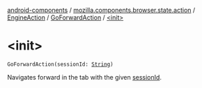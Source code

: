 [android-components](../../../index.md) / [mozilla.components.browser.state.action](../../index.md) / [EngineAction](../index.md) / [GoForwardAction](index.md) / [&lt;init&gt;](./-init-.md)

# &lt;init&gt;

`GoForwardAction(sessionId: `[`String`](https://kotlinlang.org/api/latest/jvm/stdlib/kotlin/-string/index.html)`)`

Navigates forward in the tab with the given [sessionId](session-id.md).


